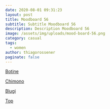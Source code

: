 ```yaml
---
date: 2020-08-01 09:31:23
layout: post
title: Moodboard 56
subtitle: Subtitle Moodboard 56
description: Description Moodboard 56
image: /assets/img/uploads/mood-board-56.png
category: casual
tags:
  - women
author: thiagorossener
paginate: false
---
```

[Botine](http://bit.do/fG8Nr)

[Chimono](http://bit.do/fG8Ns)

[Blugi](http://bit.do/fG8Nt)

[Top](http://bit.do/fG8Nx)
